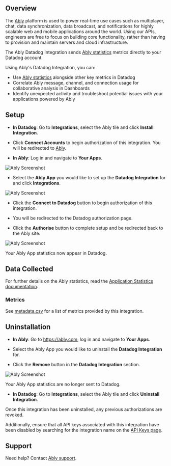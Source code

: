 ## Overview
The [Ably][1] platform is used to power real-time use cases such as multiplayer, chat, data synchronization, data broadcast, and notifications for highly scalable web and mobile applications around the world. Using our APIs, engineers are free to focus on building core functionality, rather than having to provision and maintain servers and cloud infrastructure.

The Ably Datadog Integration sends [Ably statistics][2] metrics directly to your Datadog account.

Using Ably's Datadog Integration, you can:
- Use [Ably statistics][2] alongside other key metrics in Datadog
- Correlate Ably message, channel, and connection usage for collaborative analysis in Dashboards
- Identify unexpected activity and troubleshoot potential issues with your applications powered by Ably


## Setup

- **In Datadog**: Go to **Integrations**, select the Ably tile and click **Install Integration**.

- Click **Connect Accounts** to begin authorization of this integration. You will be redirected to [Ably][1].

- **In Ably**: Log in and navigate to **Your Apps**.

![Ably Screenshot][3]

- Select the **Ably App** you would like to set up the **Datadog Integration** for and click **Integrations**.

![Ably Screenshot][4]

- Click the **Connect to Datadog** button to begin authorization of this integration.

- You will be redirected to the Datadog authorization page.

- Click the **Authorise** button to complete setup and be redirected back to the Ably site.

![Ably Screenshot][5]

Your Ably App statistics now appear in Datadog.


## Data Collected
For further details on the Ably statistics, read the [Application Statistics documentation][8].

### Metrics
See [metadata.csv][7] for a list of metrics provided by this integration.

## Uninstallation

- **In Ably**: Go to https://ably.com, log in and navigate to **Your Apps**.

- Select the Ably App you would like to uninstall the **Datadog Integration** for.

- Click the **Remove** button in the **Datadog Integration** section.

![Ably Screenshot][6]

Your Ably App statistics are no longer sent to Datadog.

- **In Datadog**: Go to **Integrations**, select the Ably tile and click **Uninstall Integration**.

Once this integration has been uninstalled, any previous authorizations are revoked.

Additionally, ensure that all API keys associated with this integration have been disabled by searching for the integration name on the [API Keys page][9].

## Support
Need help? Contact [Ably support][10].

[1]: https://ably.com
[2]: https://ably.com/docs/general/statistics
[3]: https://raw.githubusercontent.com/DataDog/integrations-extras/master/ably/images/your-apps.png
[4]: https://raw.githubusercontent.com/DataDog/integrations-extras/master/ably/images/integrations.png
[5]: https://raw.githubusercontent.com/DataDog/integrations-extras/master/ably/images/setup-integration.png
[6]: https://raw.githubusercontent.com/DataDog/integrations-extras/master/ably/images/uninstall-integration.png
[7]: https://github.com/DataDog/integrations-extras/blob/master/ably/metadata.csv
[8]: https://ably.com/docs/general/statistics
[9]: https://app.datadoghq.com/organization-settings/api-keys?filter=Ably
[10]: https://ably.com/support
